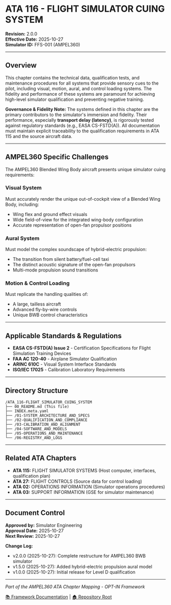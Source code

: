 # ATA 116 - FLIGHT SIMULATOR CUING SYSTEM

**Revision:** 2.0.0  
**Effective Date:** 2025-10-27  
**Simulator ID:** FFS-001 (AMPEL360)

---

## Overview

This chapter contains the technical data, qualification tests, and maintenance procedures for all systems that provide sensory cues to the pilot, including visual, motion, aural, and control loading systems. The fidelity and performance of these systems are paramount for achieving high-level simulator qualification and preventing negative training.

**Governance & Fidelity Note:**
The systems defined in this chapter are the primary contributors to the simulator's immersion and fidelity. Their performance, especially **transport delay (latency)**, is rigorously tested against regulatory standards (e.g., EASA CS-FSTD(A)). All documentation must maintain explicit traceability to the qualification requirements in ATA 115 and the source aircraft data.

---

## AMPEL360 Specific Challenges

The AMPEL360 Blended Wing Body aircraft presents unique simulator cuing requirements:

### Visual System
Must accurately render the unique out-of-cockpit view of a Blended Wing Body, including:
- Wing flex and ground effect visuals
- Wide field-of-view for the integrated wing-body configuration
- Accurate representation of open-fan propulsor positions

### Aural System
Must model the complex soundscape of hybrid-electric propulsion:
- The transition from silent battery/fuel-cell taxi
- The distinct acoustic signature of the open-fan propulsors
- Multi-mode propulsion sound transitions

### Motion & Control Loading
Must replicate the handling qualities of:
- A large, tailless aircraft
- Advanced fly-by-wire controls
- Unique BWB control characteristics

---

## Applicable Standards & Regulations

- **EASA CS-FSTD(A) Issue 2** - Certification Specifications for Flight Simulation Training Devices
- **FAA AC 120-40** - Airplane Simulator Qualification
- **ARINC 610C** - Visual System Interface Standards
- **ISO/IEC 17025** - Calibration Laboratory Requirements

---

## Directory Structure

```
/ATA_116-FLIGHT_SIMULATOR_CUING_SYSTEM
├── 00_README.md (This file)
├── INDEX.meta.yaml
├── /01-SYSTEM_ARCHITECTURE_AND_SPECS
├── /02-QUALIFICATION_AND_COMPLIANCE
├── /03-CALIBRATION_AND_ALIGNMENT
├── /04-SOFTWARE_AND_MODELS
├── /05-OPERATIONS_AND_MAINTENANCE
└── /06-REGISTRY_AND_LOGS
```

---

## Related ATA Chapters

- **ATA 115:** FLIGHT SIMULATOR SYSTEMS (Host computer, interfaces, qualification plan)
- **ATA 27:** FLIGHT CONTROLS (Source data for control loading)
- **ATA 02:** OPERATIONS INFORMATION (Simulator operations procedures)
- **ATA 03:** SUPPORT INFORMATION (GSE for simulator maintenance)

---

## Document Control

**Approved by:** Simulator Engineering  
**Approval Date:** 2025-10-27  
**Next Review:** 2025-10-27  

**Change Log:**
- v2.0.0 (2025-10-27): Complete restructure for AMPEL360 BWB simulator
- v1.5.0 (2025-10-27): Added hybrid-electric propulsion aural model
- v1.0.0 (2025-10-27): Initial release for Level D qualification

---

*Part of the AMPEL360 ATA Chapter Mapping - OPT-IN Framework*

[📚 Framework Documentation](../../README.md) | [🏠 Repository Root](../../../README.md)

